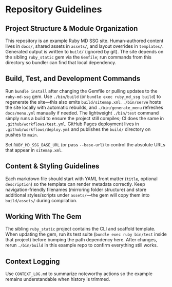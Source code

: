 # Repository Guidelines

## Project Structure & Module Organization
This repository is an example Ruby MD SSG site. Human-authored content lives in `docs/`, shared assets in `assets/`, and layout overrides in `templates/`. Generated output is written to `build/` (ignored by git). The site depends on the sibling `ruby_static` gem via the `Gemfile`; run commands from this directory so bundler can find that local dependency.

## Build, Test, and Development Commands
Run `bundle install` after changing the Gemfile or pulling updates to the `ruby-md-ssg` gem. Use `./bin/build` (or `bundle exec ruby_md_ssg build`) to regenerate the site—this also emits `build/sitemap.xml`. `./bin/serve` hosts the site locally with automatic rebuilds, and `./bin/generate_menu` refreshes `docs/menu.yml` manually if needed. The lightweight `./bin/test` command simply runs a build to ensure the project still compiles; CI does the same in `.github/workflows/test.yml`. GitHub Pages deployment lives in `.github/workflows/deploy.yml` and publishes the `build/` directory on pushes to `main`.

Set `RUBY_MD_SSG_BASE_URL` (or pass `--base-url`) to control the absolute URLs that appear in `sitemap.xml`.

## Content & Styling Guidelines
Each markdown file should start with YAML front matter (`title`, optional `description`) so the template can render metadata correctly. Keep navigation-friendly filenames (mirroring folder structure) and store additional styles/scripts under `assets/`—the gem will copy them into `build/assets/` during compilation.

## Working With The Gem
The sibling `ruby_static` project contains the CLI and scaffold template. When updating the gem, run its test suite (`bundle exec ruby bin/test` inside that project) before bumping the path dependency here. After changes, rerun `./bin/build` in this example repo to confirm everything still works.

## Context Logging
Use `CONTEXT_LOG.md` to summarize noteworthy actions so the example remains understandable when history is trimmed.
